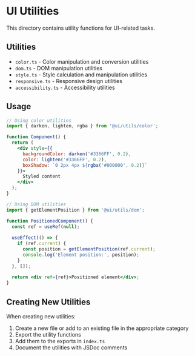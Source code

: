 # UI Utilities

This directory contains utility functions for UI-related tasks.

## Utilities

- `color.ts` - Color manipulation and conversion utilities
- `dom.ts` - DOM manipulation utilities
- `style.ts` - Style calculation and manipulation utilities
- `responsive.ts` - Responsive design utilities
- `accessibility.ts` - Accessibility utilities

## Usage

```jsx
// Using color utilities
import { darken, lighten, rgba } from '@ui/utils/color';

function Component() {
  return (
    <div style={{ 
      backgroundColor: darken('#3366FF', 0.2),
      color: lighten('#3366FF', 0.2),
      boxShadow: `0 2px 4px ${rgba('#000000', 0.2)}`
    }}>
      Styled content
    </div>
  );
}

// Using DOM utilities
import { getElementPosition } from '@ui/utils/dom';

function PositionedComponent() {
  const ref = useRef(null);
  
  useEffect(() => {
    if (ref.current) {
      const position = getElementPosition(ref.current);
      console.log('Element position:', position);
    }
  }, []);
  
  return <div ref={ref}>Positioned element</div>;
}
```

## Creating New Utilities

When creating new utilities:

1. Create a new file or add to an existing file in the appropriate category
2. Export the utility functions
3. Add them to the exports in `index.ts`
4. Document the utilities with JSDoc comments
